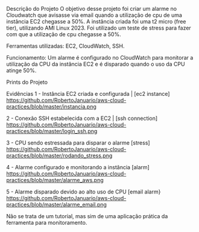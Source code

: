 Descrição do Projeto
O objetivo desse projeto foi criar um alarme no Cloudwatch que avisasse via email quando a utilização de cpu de uma instância EC2 chegasse a 50%.
A instância criada foi uma t2 micro (free tier), utilizando AMI Linux 2023. Foi utilizado um teste de stress para fazer com que a utilização de cpu chegasse a 50%.

Ferramentas utilizadas: EC2, CloudWatch, SSH.

Funcionamento: Um alarme é configurado no CloudWatch para monitorar a utilização da CPU da instância EC2 e é disparado quando o uso da CPU atinge 50%.

 Prints do Projeto

 Evidências
1 -	Instância EC2 criada e configurada	| [ec2 instance] https://github.com/RobertoJanuario/aws-cloud-practices/blob/master/instancia.png

2	- Conexão SSH estabelecida com a EC2 | [ssh connection] https://github.com/RobertoJanuario/aws-cloud-practices/blob/master/login_ssh.png

3	- CPU sendo estressada para disparar o alarme	[stress] https://github.com/RobertoJanuario/aws-cloud-practices/blob/master/rodando_stress.png

4	- Alarme configurado e monitorando a instância	[alarm] https://github.com/RobertoJanuario/aws-cloud-practices/blob/master/alarme_aws.png

5	- Alarme disparado devido ao alto uso de CPU	[email alarm} https://github.com/RobertoJanuario/aws-cloud-practices/blob/master/alarme_email.png

Não se trata de um tutorial, mas sim de uma aplicação prática da ferramenta para monitoramento.
